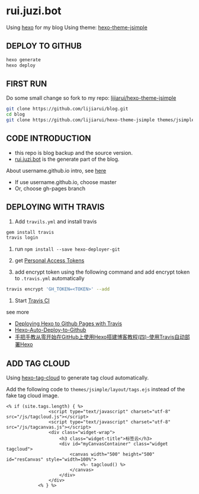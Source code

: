 # rui.juzi.bot

Using [hexo](https://github.com/hexojs/hexo) for my blog
Using theme: [hexo-theme-jsimple](https://github.com/tangkunyin/hexo-theme-jsimple)

## DEPLOY TO GITHUB

```sh
hexo generate
hexo deploy
```

## FIRST RUN

Do some small change so fork to my repo: [lijiarui/hexo-theme-jsimple](https://github.com/lijiarui/hexo-theme-jsimple)

```sh
git clone https://github.com/lijiarui/blog.git
cd blog
git clone https://github.com/lijiarui/hexo-theme-jsimple themes/jsimple
```

## CODE INTRODUCTION

* this repo is blog backup and the source version.
* [rui.juzi.bot](https://github.com/lijiarui/rui.juzi.bot) is the generate part of the blog.

About username.github.io intro, see [here](http://warjiang.github.io/devcat/2016/02/24/%E5%A6%82%E4%BD%95%E5%88%A9%E7%94%A8githubpages%E6%9D%A5%E6%90%AD%E5%BB%BA%E8%87%AA%E5%B7%B1%E7%9A%84blog/)

* If use username.github.io, choose master
* Or, choose gh-pages branch

## DEPLOYING WITH TRAVIS

1. Add `travils.yml` and install travis

```sh
gem install travis
travis login
```

1. run `npm install --save hexo-deployer-git`

1. get [Personal Access Tokens](https://github.com/settings/tokens)

1. add encrypt token using the following command and add encrypt token to `.travis.yml` automatically

```sh
travis encrypt 'GH_TOKEN=<TOKEN>' --add
```

1. Start [Travis CI](https://travis-ci.org)

see more

* [Deploying Hexo to Github Pages with Travis](https://sazzer.github.io/blog/2015/05/04/Deploying-Hexo-to-Github-Pages-with-Travis/)
* [Hexo-Auto-Deploy-to-Github](http://lotabout.me/2016/Hexo-Auto-Deploy-to-Github/)
* [手把手教从零开始在GitHub上使用Hexo搭建博客教程(四)-使用Travis自动部署Hexo](https://zhuanlan.zhihu.com/p/22405971)

## ADD TAG CLOUD

Using [hexo-tag-cloud](https://github.com/MikeCoder/hexo-tag-cloud) to generate tag cloud automatically.

Add the following code to `themes/jsimple/layout/tags.ejs` instead of the fake tag cloud image.

```ejs
<% if (site.tags.length) { %>
                <script type="text/javascript" charset="utf-8" src="/js/tagcloud.js"></script>
                <script type="text/javascript" charset="utf-8" src="/js/tagcanvas.js"></script>
                <div class="widget-wrap">
                    <h3 class="widget-title">标签云</h3>
                    <div id="myCanvasContainer" class="widget tagcloud">
                        <canvas width="500" height="500" id="resCanvas" style="width=100%">
                            <%- tagcloud() %>
                        </canvas>
                    </div>
                </div>
            <% } %>
```
